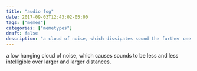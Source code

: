 ```yaml
---
title: "audio fog"
date: 2017-09-03T12:43:02-05:00
tags: ["memes"]
categories: ["memetypes"]
draft: false
description: "a cloud of noise, which dissipates sound the further one is from the source"
---
```


<p>a low hanging cloud of noise, which causes sounds to be less and less intelligible over larger and larger distances.</p>
